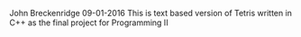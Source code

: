 John Breckenridge
09-01-2016
This is text based version of Tetris written in C++ as the final project for Programming II